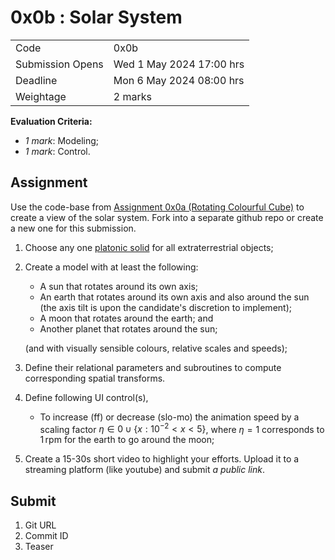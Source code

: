 # 0x0b : Solar System #

|                  |                             |
|------------------|-----------------------------|
| Code             | 0x0b                        |
| Submission Opens | Wed 1 May 2024 17:00 hrs    |
| Deadline         | Mon 6 May 2024 08:00 hrs    |
| Weightage        | 2 marks                     |

**Evaluation Criteria:** 
+ *1 mark*: Modeling;
+ *1 mark*: Control.


## Assignment ##

Use the code-base from [Assignment 0x0a (Rotating
Colourful Cube)](./0x0a.md) to create a view of the
solar system.  Fork into a separate github repo or
create a new one for this submission.

1. Choose any one [platonic
   solid](https://en.wikipedia.org/wiki/Platonic_solid#Cartesian_coordinates)
   for all extraterrestrial objects;
2. Create a model with at least the following:
   + A sun that rotates around its own axis;
   + An earth that rotates around its own axis and also
     around the sun (the axis tilt is upon the
     candidate's discretion to implement);
   + A moon that rotates around the earth; and
   + Another planet that rotates around the sun;
   
   (and with visually sensible colours, relative scales
   and speeds);
3. Define their relational parameters and subroutines
   to compute corresponding spatial transforms.
4. Define following UI control(s),
   + To increase (ff) or decrease (slo-mo) the
     animation speed by a scaling factor
     $\eta\in{0}\cup\{x:10^{-2}\lt x\lt5\}$, where $\eta=1$
     corresponds to $1\,\mathrm{rpm}$ for the earth to
     go around the moon;
5. Create a 15-30s short video to highlight your
   efforts.  Upload it to a streaming platform (like
   youtube) and submit *a public link*.


## Submit ##

1. Git URL
2. Commit ID
3. Teaser
